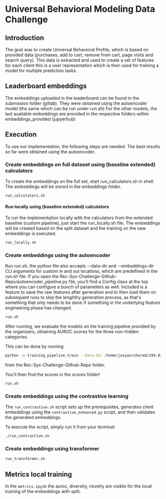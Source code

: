 # Universal Behavioral Modeling Data Challenge

## Introduction
The goal was to create Universal Behavioral Profile, which is based on provided data (purchases, add to cart, remove from cart, page visits and search query). This data is extracted and used to create a set of features for each client this is a user representation which is then used for training a model for multiple prediction tasks.

## Leaderboard embeddings
The embeddings uploaded in the leaderboard can be found in the submission folder (gitlab). They were obtained using the autoencoder model (the same which can be run under run.sh)
For the other models, the last available embeddings are provided in the respective folders within embeddings_provided (jupyerhub)

## Execution
To use our implementation, the following steps are needed. The best results so far were obtained using the autoencoder.

### Create embeddings on full dataset using (baseline extended) calculators
To create the embeddings on the full set, start run_calculators.sh in shell. The embeddings will be stored in the embeddings folder.
```bash
run_calculators.sh
```

#### Run locally using (baseline extended) calculators
To run the implementation locally with the calculators from the extended baseline (custom pipeline), just start the run_locally.sh file. The embeddings will be created based on the split dataset and the training on the new embeddings is executed.

```bash
run_locally.sh
```

### Create embeddings using the autoencoder
Run run.sh, the python file also accepts --data-dir and --embeddings-dir CLI arguments for custom in and out locations, which are predefined in the run.sh file.
If you open the Rec-Sys-Challenge-Github-Repo/autoencoder_pipeline.py file, you'll find a Config class at the top where you can configure a bunch of parameters as well. Included is a feature to save the raw features after generation and to then load them on subsequent runs to skip the lenghthy generation process, as that's something that only needs to be done if something in the underlying feature engineering phase has changed.



```bash
run.sh
```

After running, we evaluate the models on the training pipeline provided by the organizers, obtaining AUROC scores for the three non-hidden categories.

This can be done by running 
```bash
python -m training_pipeline.train --data-dir /home/jovyan/shared/194.035-2025S/data/group_project/data_new --embeddings-dir /home/jovyan/groups/194.035-2025S/Group_36/Group_36/Rec-Sys-Challenge-Github-Repo/output_new --tasks churn propensity_category propensity_sku --log-name exp_20250401 --accelerator gpu --devices auto --disable-relevant-clients-check --score-dir /home/jovyan/groups/194.035-2025S/Group_36/Group_36/scores --neptune-project /home/jovyan/groups/194.035-2025S/Group_36/Group_36/neptune
```
from the Rec-Sys-Challenge-Github-Repo folder.

You'll then find the scores in the scores folder!


```bash
run.sh
```

### Create embeddings using the contrastive learning

The `run_contrastive.sh` script sets up the prerequisites, generates client embeddings using the `contrastive_enhanced.py` script, and then validates the generated embeddings.

To execute the script, simply run it from your terminal:

```bash
./run_contrastive.sh
```

### Create embeddings using transformer

```bash
run_transformer.sh
```

## Metrics local training
In the `metrics.ipynb` the auroc, diversity, novelty are visible for the local training of the embeddings with split.    